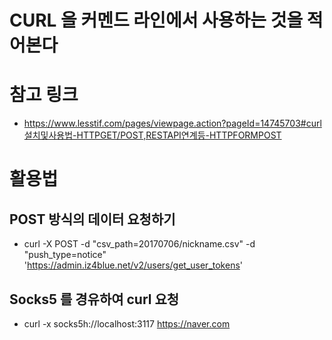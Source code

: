# CURL 을 커멘드 라인에서 사용하는 것을 적어본다

# 참고 링크
- https://www.lesstif.com/pages/viewpage.action?pageId=14745703#curl설치및사용법-HTTPGET/POST,RESTAPI연계등-HTTPFORMPOST

# 활용법

## POST 방식의 데이터 요청하기 
- curl -X POST -d "csv_path=20170706/nickname.csv" -d "push_type=notice" 'https://admin.iz4blue.net/v2/users/get_user_tokens'

## Socks5 를 경유하여 curl 요청
- curl -x socks5h://localhost:3117 https://naver.com
